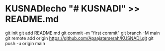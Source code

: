 # KUSNADIecho "# KUSNADI" >> README.md
git init
git add README.md
git commit -m "first commit"
git branch -M main
git remote add origin https://github.com/Apaajaterserah/KUSNADI.git
git push -u origin main
